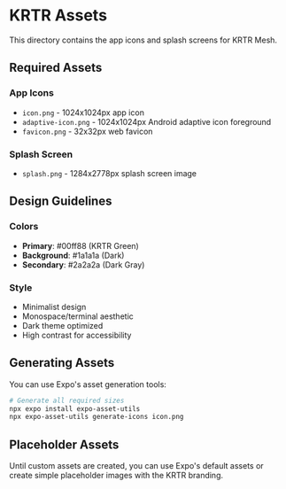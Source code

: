 # KRTR Assets

This directory contains the app icons and splash screens for KRTR Mesh.

## Required Assets

### App Icons
- `icon.png` - 1024x1024px app icon
- `adaptive-icon.png` - 1024x1024px Android adaptive icon foreground
- `favicon.png` - 32x32px web favicon

### Splash Screen
- `splash.png` - 1284x2778px splash screen image

## Design Guidelines

### Colors
- **Primary**: #00ff88 (KRTR Green)
- **Background**: #1a1a1a (Dark)
- **Secondary**: #2a2a2a (Dark Gray)

### Style
- Minimalist design
- Monospace/terminal aesthetic
- Dark theme optimized
- High contrast for accessibility

## Generating Assets

You can use Expo's asset generation tools:

```bash
# Generate all required sizes
npx expo install expo-asset-utils
npx expo-asset-utils generate-icons icon.png
```

## Placeholder Assets

Until custom assets are created, you can use Expo's default assets or create simple placeholder images with the KRTR branding.
